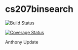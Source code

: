 # cs207binsearch

[![Build Status](https://travis-ci.org/atsoroka/cs207binsearch.svg?branch=master)](https://travis-ci.org/atsoroka/cs207binsearch)

[![Coverage Status](https://coveralls.io/repos/github/atsoroka/cs207binsearch/badge.svg?branch=master)](https://coveralls.io/github/atsoroka/cs207binsearch?branch=master)

Anthony Update